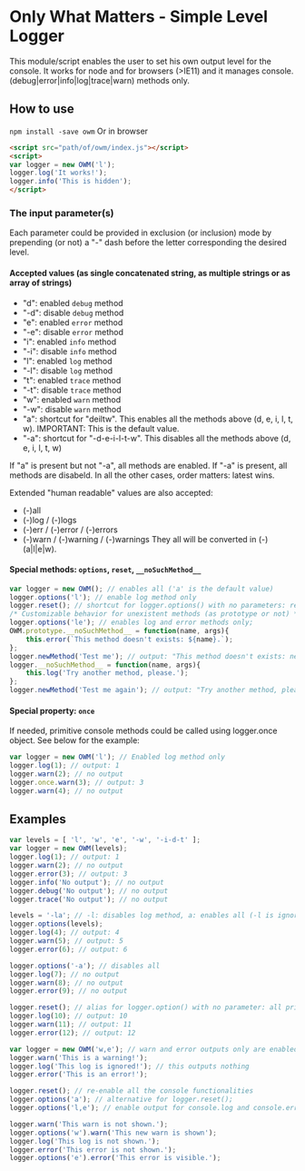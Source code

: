 # Only What Matters - Simple Level Logger

This module/script enables the user to set his own output level for the console.
It works for node and for browsers (>IE11) and it manages console.(debug|error|info|log|trace|warn) methods only.

## How to use
`npm install -save owm`
Or in browser
```html
<script src="path/of/owm/index.js"></script>
<script>
var logger = new OWM('l');
logger.log('It works!');
logger.info('This is hidden');
</script>
```

### The input parameter(s)

Each parameter could be provided in exclusion (or inclusion) mode by prepending (or not) a "-" dash before the letter corresponding the desired level.

#### Accepted values (as single concatenated string, as multiple strings or as array of strings)
* "d": enabled `debug` method
* "-d": disable `debug` method
* "e": enabled `error` method
* "-e": disable `error` method
* "i": enabled `info` method
* "-i": disable `info` method
* "l": enabled `log` method
* "-l": disable `log` method
* "t": enabled `trace` method
* "-t": disable `trace` method
* "w": enabled `warn` method
* "-w": disable `warn` method
* "a": shortcut for "deiltw". This enables all the methods above (d, e, i, l, t, w). IMPORTANT: This is the default value.
* "-a": shortcut for "-d-e-i-l-t-w". This disables all the methods above (d, e, i, l, t, w)

If "a" is present but not "-a", all methods are enabled.
If "-a" is present, all methods are disabeld.
In all the other cases, order matters: latest wins.

Extended "human readable" values are also accepted:
* (-)all
* (-)log / (-)logs
* (-)err / (-)error / (-)errors
* (-)warn / (-)warning / (-)warnings
They all will be converted in (-)(a|l|e|w).

#### Special methods: `options`, `reset`, `__noSuchMethod__`
```js
var logger = new OWM(); // enables all ('a' is the default value)
logger.options('l'); // enable log method only
logger.reset(); // shortcut for logger.options() with no parameters: re-enable all primitive methods
/* Customizable behavior for unexistent methods (as prototype or not) */
logger.options('le'); // enables log and error methods only;
OWM.prototype.__noSuchMethod__ = function(name, args){
    this.error(`This method doesn't exists: ${name}.`); 
};
logger.newMethod('Test me'); // output: "This method doesn't exists: newMethod."
logger.__noSuchMethod__ = function(name, args){
    this.log('Try another method, please.');
};
logger.newMethod('Test me again'); // output: "Try another method, please."
```

#### Special property: `once`
If needed, primitive console methods could be called using logger.once object. See below for the example:
```js
var logger = new OWM('l'); // Enabled log method only
logger.log(1); // output: 1
logger.warn(2); // no output
logger.once.warn(3); // output: 3
logger.warn(4); // no output
```

## Examples
```js
var levels = [ 'l', 'w', 'e', '-w', '-i-d-t' ];
var logger = new OWM(levels);
logger.log(1); // output: 1
logger.warn(2); // no output
logger.error(3); // output: 3
logger.info('No output'); // no output
logger.debug('No output'); // no output
logger.trace('No output'); // no output

levels = '-la'; // -l: disables log method, a: enables all (-l is ignored)
logger.options(levels);
logger.log(4); // output: 4
logger.warn(5); // output: 5
logger.error(6); // output: 6

logger.options('-a'); // disables all
logger.log(7); // no output
logger.warn(8); // no output
logger.error(9); // no output

logger.reset(); // alias for logger.option() with no parameter: all primitive console functionalities are recovered
logger.log(10); // output: 10
logger.warn(11); // output: 11
logger.error(12); // output: 12

var logger = new OWM('w,e'); // warn and error outputs only are enabled
logger.warn('This is a warning!');
logger.log('This log is ignored!'); // this outputs nothing
logger.error('This is an error!');

logger.reset(); // re-enable all the console functionalities
logger.options('a'); // alternative for logger.reset();
logger.options('l,e'); // enable output for console.log and console.error only

logger.warn('This warn is not shown.');
logger.options('w').warn('This new warn is shown');
logger.log('This log is not shown.');
logger.error('This error is not shown.');
logger.options('e').error('This error is visible.');
```
